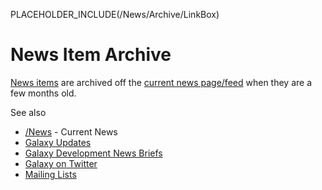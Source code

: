 PLACEHOLDER_INCLUDE(/News/Archive/LinkBox)

# News Item Archive

[News items](../../News) are archived off the [current news page/feed](../../News) when they are a few months old.  

See also 
* [/News](../../News) - Current News
* [Galaxy Updates](../../GalaxyUpdates)
* [Galaxy Development News Briefs](../../DevNewsBriefs)
* [Galaxy on Twitter](../../GalaxyOnTwitter)
* [Mailing Lists](../../MailingLists)

